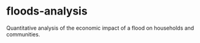 # floods-analysis
Quantitative analysis of the economic impact of a flood on households and communities.
